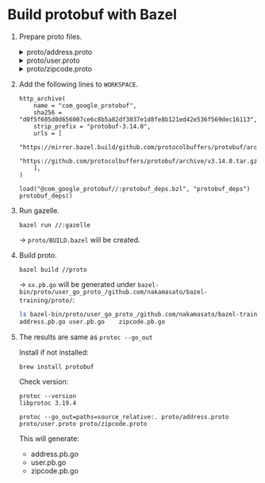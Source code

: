 # Build protobuf with Bazel

1. Prepare proto files.

    <details><summary>proto/address.proto</summary>

    ```proto
    syntax = "proto3";

    option go_package = "github.com/nakamasato/bazel-training/proto;user";

    package user;

    import "proto/zipcode.proto";

    message Address {
      string  city     = 1;
      ZipCode zip_code = 2;
    }
    ```

    </details>

    <details><summary>proto/user.proto</summary>

    ```proto
    syntax = "proto3";

    option go_package = "github.com/nakamasato/bazel-training/proto;user";

    package user;

    import "proto/address.proto";
    import "google/protobuf/any.proto";

    message User {
      string              id      = 1;
      string              name    = 2;
      Address             address = 3;
      google.protobuf.Any tags    = 4;
    }
    ```

    </details>

    <details><summary>proto/zipcode.proto</summary>

    ```proto
    syntax = "proto3";

    option go_package = "github.com/nakamasato/bazel-training/proto;user";

    package user;

    message ZipCode {
      string code = 1;
    }
    ```

    </details>

1. Add the following lines to `WORKSPACE`.
    ```
    http_archive(
        name = "com_google_protobuf",
        sha256 = "d0f5f605d0d656007ce6c8b5a82df3037e1d8fe8b121ed42e536f569dec16113",
        strip_prefix = "protobuf-3.14.0",
        urls = [
            "https://mirror.bazel.build/github.com/protocolbuffers/protobuf/archive/v3.14.0.tar.gz",
            "https://github.com/protocolbuffers/protobuf/archive/v3.14.0.tar.gz",
        ],
    )

    load("@com_google_protobuf//:protobuf_deps.bzl", "protobuf_deps")
    protobuf_deps()
    ```

1. Run gazelle.
    ```
    bazel run //:gazelle
    ```

    -> `proto/BUILD.bazel` will be created.

1. Build proto.

    ```
    bazel build //proto
    ```

    -> `xx.pb.go` will be generated under `bazel-bin/proto/user_go_proto_/github.com/nakamasato/bazel-training/proto/`:

    ```bash
    ls bazel-bin/proto/user_go_proto_/github.com/nakamasato/bazel-training/proto/
    address.pb.go user.pb.go    zipcode.pb.go
    ```

1. The results are same as `protoc --go_out`

    Install if not installed:
    ```
    brew install protobuf
    ```

    Check version:
    ```
    protoc --version
    libprotoc 3.19.4
    ```

    ```
    protoc --go_out=paths=source_relative:. proto/address.proto proto/user.proto proto/zipcode.proto
    ```

    This will generate:
    - address.pb.go
    - user.pb.go
    - zipcode.pb.go

